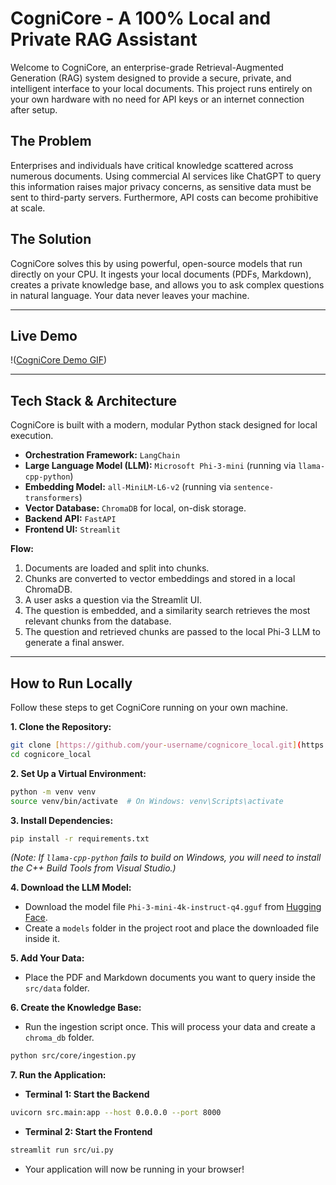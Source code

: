 # CogniCore - A 100% Local and Private RAG Assistant

Welcome to CogniCore, an enterprise-grade Retrieval-Augmented Generation (RAG) system designed to provide a secure, private, and intelligent interface to your local documents. This project runs entirely on your own hardware with no need for API keys or an internet connection after setup.

## The Problem
Enterprises and individuals have critical knowledge scattered across numerous documents. Using commercial AI services like ChatGPT to query this information raises major privacy concerns, as sensitive data must be sent to third-party servers. Furthermore, API costs can become prohibitive at scale.

## The Solution
CogniCore solves this by using powerful, open-source models that run directly on your CPU. It ingests your local documents (PDFs, Markdown), creates a private knowledge base, and allows you to ask complex questions in natural language. Your data never leaves your machine.

---

## Live Demo
!([CogniCore Demo GIF](https://github.com/aaronseq12/cognicore-local-rag-assistant/blob/main/Screenshot%202025-09-02%20142603.png))

---

## Tech Stack & Architecture
CogniCore is built with a modern, modular Python stack designed for local execution.

* **Orchestration Framework:** `LangChain`
* **Large Language Model (LLM):** `Microsoft Phi-3-mini` (running via `llama-cpp-python`)
* **Embedding Model:** `all-MiniLM-L6-v2` (running via `sentence-transformers`)
* **Vector Database:** `ChromaDB` for local, on-disk storage.
* **Backend API:** `FastAPI`
* **Frontend UI:** `Streamlit`

**Flow:**
1.  Documents are loaded and split into chunks.
2.  Chunks are converted to vector embeddings and stored in a local ChromaDB.
3.  A user asks a question via the Streamlit UI.
4.  The question is embedded, and a similarity search retrieves the most relevant chunks from the database.
5.  The question and retrieved chunks are passed to the local Phi-3 LLM to generate a final answer.

---

## How to Run Locally

Follow these steps to get CogniCore running on your own machine.

**1. Clone the Repository:**
```bash
git clone [https://github.com/your-username/cognicore_local.git](https://github.com/your-username/cognicore_local.git)
cd cognicore_local
```

**2. Set Up a Virtual Environment:**
```bash
python -m venv venv
source venv/bin/activate  # On Windows: venv\Scripts\activate
```

**3. Install Dependencies:**
```bash
pip install -r requirements.txt
```
*(Note: If `llama-cpp-python` fails to build on Windows, you will need to install the C++ Build Tools from Visual Studio.)*

**4. Download the LLM Model:**
- Download the model file `Phi-3-mini-4k-instruct-q4.gguf` from [Hugging Face](https://huggingface.co/microsoft/Phi-3-mini-4k-instruct-gguf).
- Create a `models` folder in the project root and place the downloaded file inside it.

**5. Add Your Data:**
- Place the PDF and Markdown documents you want to query inside the `src/data` folder.

**6. Create the Knowledge Base:**
- Run the ingestion script once. This will process your data and create a `chroma_db` folder.
```bash
python src/core/ingestion.py
```

**7. Run the Application:**
- **Terminal 1: Start the Backend**
```bash
uvicorn src.main:app --host 0.0.0.0 --port 8000
```
- **Terminal 2: Start the Frontend**
```bash
streamlit run src/ui.py
```
- Your application will now be running in your browser!

